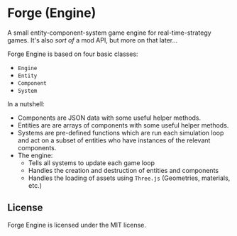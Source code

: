 # Forge (Engine)
A small entity-component-system game engine for real-time-strategy games. It's also _sort of_ a mod API, but more on that later...

Forge Engine is based on four basic classes:

- `Engine`
- `Entity`
- `Component`
- `System`

In a nutshell:

- Components are JSON data with some useful helper methods.
- Entities are are arrays of components with some useful helper methods.
- Systems are pre-defined functions which are run each simulation loop and act on a subset of entities who have instances of the relevant components.
- The engine:
	- Tells all systems to update each game loop
	- Handles the creation and destruction of entities and components
	- Handles the loading of assets using `Three.js` (Geometries, materials, etc.)

## License
Forge Engine is licensed under the MIT license.
